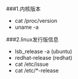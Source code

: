 ###1.内核版本
* cat /proc/version
* uname -a

###2.linux发行版信息
* lsb_release -a (ubuntu)
* redhat-release (redhat)
* cat /etc/issue
* cat /etc/*-release  
